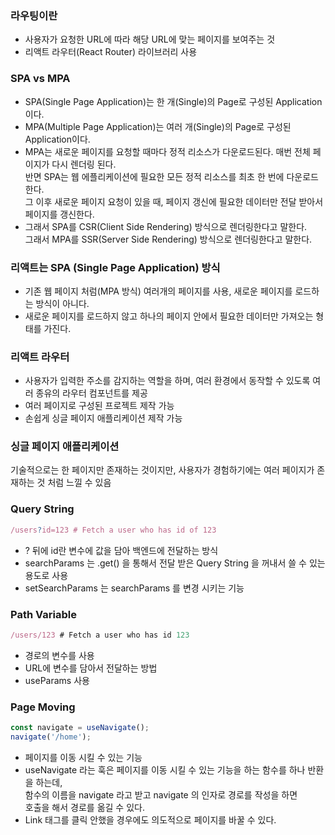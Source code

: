 ### 라우팅이란
+ 사용자가 요청한 URL에 따라 해당 URL에 맞는 페이지를 보여주는 것
+ 리액트 라우터(React Router) 라이브러리 사용
### SPA vs MPA
+ SPA(Single Page Application)는 한 개(Single)의 Page로 구성된 Application이다.
+ MPA(Multiple Page Application)는 여러 개(Single)의 Page로 구성된 Application이다.
+ MPA는 새로운 페이지를 요청할 때마다 정적 리소스가 다운로드된다. 매번 전체 페이지가 다시 렌더링 된다.  
  반면 SPA는 웹 에플리케이션에 필요한 모든 정적 리소스를 최초 한 번에 다운로드한다.  
  그 이후 새로운 페이지 요청이 있을 때, 페이지 갱신에 필요한 데이터만 전달 받아서 페이지를 갱신한다.  
+ 그래서 SPA를 CSR(Client Side Rendering) 방식으로 렌더링한다고 말한다.  
  그래서 MPA를 SSR(Server Side Rendering) 방식으로 렌더링한다고 말한다.  
### 리액트는 SPA (Single Page Application) 방식
+ 기존 웹 페이지 처럼(MPA 방식) 여러개의 페이지를 사용, 새로운 페이지를 로드하는 방식이 아니다.
+ 새로운 페이지를 로드하지 않고 하나의 페이지 안에서 필요한 데이터만 가져오는 형태를 가진다.
### 리액트 라우터
+ 사용자가 입력한 주소를 감지하는 역할을 하며, 여러 환경에서 동작할 수 있도록 여러 종유의 라우터 컴포넌트를 제공
+ 여러 페이지로 구성된 프로젝트 제작 가능
+ 손쉽게 싱글 페이지 애플리케이션 제작 가능
### 싱글 페이지 애플리케이션
 기술적으로는 한 페이지만 존재하는 것이지만, 사용자가 경험하기에는 여러 페이지가 존재하는 것 처럼 느낄 수 있음
### Query String
```js run
/users?id=123 # Fetch a user who has id of 123 
```
+ ? 뒤에 id란 변수에 값을 담아 백엔드에 전달하는 방식  
+ searchParams 는 .get() 을 통해서 전달 받은 Query String 을 꺼내서 쓸 수 있는 용도로 사용  
+ setSearchParams 는 searchParams 를 변경 시키는 기능
### Path Variable
```js run
/users/123 # Fetch a user who has id 123
```
+ 경로의 변수를 사용
+ URL에 변수를 담아서 전달하는 방법
+ useParams 사용
### Page Moving
```js run
const navigate = useNavigate();
navigate('/home');
```
+ 페이지를 이동 시킬 수 있는 기능
+ useNavigate 라는 훅은 페이지를 이동 시킬 수 있는 기능을 하는 함수를 하나 반환을 하는데,  
  함수의 이름을 navigate 라고 받고 navigate 의 인자로 경로를 작성을 하면  
  호출을 해서 경로를 옮길 수 있다.
+ Link 태그를 클릭 안했을 경우에도 의도적으로 페이지를 바꿀 수 있다.